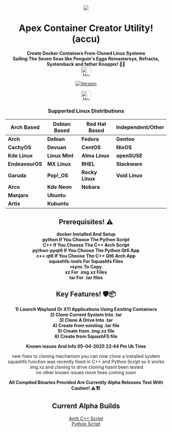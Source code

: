 <p align="center">
  <img src="https://i.postimg.cc/JhMRf2RZ/claudemods-03-17-2025.gif">
</p>

<h1 align="center">Apex Container Creator Utility! (accu)</h1>



<div align="center">
<strong>Create Docker Containers From Cloned Linux Systems</strong><br>



<div align="center">
 <strong>Sailing The Seven Seas like Penguin's Eggs Remastersys, Refracta, Systemback and father Knoppix! 🚢🌊</strong><br>

 
<div align="center">
  <a href="https://www.deepseek.com/" target="_blank">
    <img alt="Homepage" src="https://i.postimg.cc/Hs2vbbZ8/Deep-Seek-Homepage.png" style="height: 30px; width: auto;">
  </a>


  
[![Version](https://img.shields.io/github/v/release/claudemods/ACCU?color=FFD700&label=Latest%20Release&style=for-the-badge)](https://github.com/claudemods/ACCU/releases/tag/Alpha-Builds-05%2F04%2F2025)


<div align="center">
  <a href="https://www.docker.com/" target="_blank">
    <img alt="Homepage" src="https://i.postimg.cc/K887TD02/5429470.png" style="height: 30px; width: auto;">
  </a>


<div align="center">
  
### Supported Linux Distributions

| Arch Based        | Debian Based   | Red Hat Based  | Independent/Other |
|-------------------|---------------|---------------|-------------------|
| **Arch**    | **Debian**     | **Fedora**     | **Gentoo**        |
| **CachyOS**      | **Devuan**     | **CentOS**     | **NixOS**         |
| **Kde Linux**    | **Linux Mint** | **Alma Linux** | **openSUSE**      |
| **EndeavourOS**   | **MX Linux**   | **RHEL**      | **Slackware**     |
| **Garuda**  | **Pop!_OS**    | **Rocky Linux**| **Void Linux**    |
| **Arco**    | **Kde Neon**   | **Nobara**    |                   |
| **Manjaro**       | **Ubuntu**     |               |                   |
| **Artix**         | **Kubuntu**    |               |                   |

<h2 align="center">Prerequisites! ⚠️</h2>
<p align="center">
  <strong>docker Installed And Setup</strong><br>
  <strong>python If You Choose The Python Script</strong><br>
  <strong>C++ If You Choose The C++ Arch Script</strong><br>
  <strong>python-pyqt6 If You Choose The Python Qt6 App</strong><br>
  <strong>c++ qt6 If You Choose The C++ Qt6 Arch App</strong><br>
  <strong>squashfs-tools For Squashfs Files</strong><br>
  <strong>rsync To Copy</strong><br>
  <strong>xz For .img.xz Files</strong><br>
  <strong>tar For .tar files</strong>
</p>

<h2 align="center">Key Features! 🛡️📦</h2>
<p align="center">
  <strong>1) Launch Wayland Or X11 Applications Using Existing Containers</strong><br>
  <strong>2) Clone Current System Into .tar</strong><br>
  <strong>3) Clone A Drive Into .tar</strong><br>
  <strong>4) Create from existing .tar file</strong><br>
  <strong>5) Create from .img.xz file</strong><br>
  <strong>6) Create from SquashFS file</strong>
</p>



  <strong>Known issues And Info 05-04-2025 22:44 Pm Uk Time</strong><br>
<div align="center">
new fixes to cloning mechanism you can now clone a installed system
<div align="center">
squashfs function was recently fixed in C++ and Python Script so it works
  <div align="center">
.img.xz and cloning to drive cloning hasnt been tested

<div align="center">

<div align="center">
no other known issues more fixes coming soon 


<strong> All Compiled Binaries Provided Are Currently Alpha Releases Test With Caution! ⚠️🏗️</strong><br>

<h2 align="center">Current Alpha Builds</h2>
<p align="center">
  <a href="https://github.com/claudemods/ACCU/tree/main/C%2B%2B%20Script/Unstable%2005-04-2025/">Arch C++ Script</a><br>
  <a href="https://github.com/claudemods/ACCU/tree/main/Universal%20Script/Unstable%2005-04-2025">Python Script</a>
</p>
